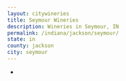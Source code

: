 ```yaml
---
layout: citywineries
title: Seymour Wineries
description: Wineries in Seymour, IN
permalink: /indiana/jackson/seymour/
state: in
county: jackson
city: seymour
---
```

-
